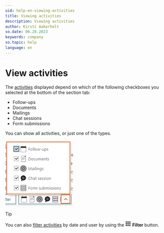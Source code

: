 ```yaml
---
uid: help-en-viewing-activities
title: Viewing activities
description: Viewing activities
author: Kirsti Aakerholt
so.date: 06.28.2023
keywords: company
so.topic: help
language: en
---
```


# View activities

The [activities][1] displayed depend on which of the following checkboxes you selected at the bottom of the section tab:

* Follow-ups
* Documents
* Mailings
* Chat sessions
* Form submissions

You can show all activities, or just one of the types.

![Activities section tabs shows filter options of different record types -screenshot][img1]

> [!TIP]
> You can also [filter activities][3] by date and user by using the ![icon][img2] **Filter** button.

<!-- Referenced links -->
[1]: index.md
[3]: ../section-tabs/filter.md

<!-- Referenced images -->
[img1]: ../../../media/loc/en/learn/activities-filter.png
[img2]: ../../../../common/icons/filter-icon.png
